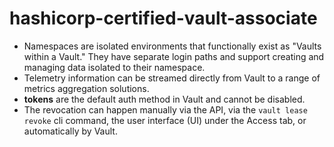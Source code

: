 # hashicorp-certified-vault-associate

* Namespaces are isolated environments that functionally exist as "Vaults within a Vault." They have separate login paths and support creating and managing data isolated to their namespace.
* Telemetry information can be streamed directly from Vault to a range of metrics aggregation solutions.
* **tokens** are the default auth method in Vault and cannot be disabled.
* The revocation can happen manually via the API, via the ```vault lease revoke``` cli command, the user interface (UI) under the Access tab, or automatically by Vault.
